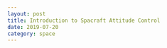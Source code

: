 ```yaml
---
layout: post
title: Introduction to Spacraft Attitude Control
date: 2019-07-20
category: space
---
```

